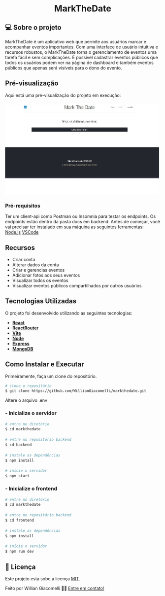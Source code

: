 <h1 align="center">MarkTheDate</h1>

## 💻 Sobre o projeto

<p> 
MarkTheDate é um aplicativo web que permite aos usuários marcar e acompanhar eventos importantes. Com uma interface de usuário intuitiva e recursos robustos, o MarkTheDate torna o gerenciamento de eventos uma tarefa fácil e sem complicações.
É possível cadastrar eventos públicos que todos os usuários podem ver na página de dashboard e também eventos públicos que apenas será visíveis para o dono do evento.
</p>

## Pré-visualização

Aqui está uma pré-visualização do projeto em execução:

<img src="./public/demostracao.gif" width="500" height="300">

### Pré-requisitos

Ter um client-api como Postman ou Insomnia para testar os endpoints. Os endpoints estão dentro da pasta docs em backend.
Antes de começar, você vai precisar ter instalado em sua máquina as seguintes ferramentas:
[Node.js](https://nodejs.org/en/)
[VSCode](https://code.visualstudio.com/)

## Recursos

- Criar conta
- Alterar dados da conta
- Criar e gerencias eventos
- Adicionar fotos aos seus eventos
- Visualizar todos os eventos
- Visualizar eventos públicos compartilhados por outros usuários

## Tecnologias Utilizadas

O projeto foi desenvolvido utilizando as seguintes tecnologias:

- **[React](https://react.dev/)**
- **[ReactRouter](https://reactrouter.com/en/main)**
- **[Vite](https://vitejs.dev/)**
- **[Node](https://nodejs.org/en/)**
- **[Express](https://expressjs.com/pt-br/)**
- **[MongoDB](https://www.mongodb.com/pt-br)**

## Como Instalar e Executar

Primeiramente, faça um clone do repositório.

```bash
# clone o repositório
$ git clone https://github.com/WillianGiacomelli/markthedate.git
```

Altere o arquivo .env

### - Inicialize o servidor

```bash
# entre no diretório
$ cd markthedate

# entre no repositório backend
$ cd backend

# instale as dependências
$ npm install

# inicie o servidor
$ npm start
```

### - Inicialize o frontend

```bash
# entre no diretório
$ cd markthedate

# entre no repositório backend
$ cd frontend

# instale as dependências
$ npm install

# inicie o servidor
$ npm run dev
```

## 📝 Licença

Este projeto esta sobe a licença [MIT](./LICENSE).

Feito por Willian Giacomelli 👋🏽 [Entre em contato!](https://www.linkedin.com/in/williangiacomelli/)

